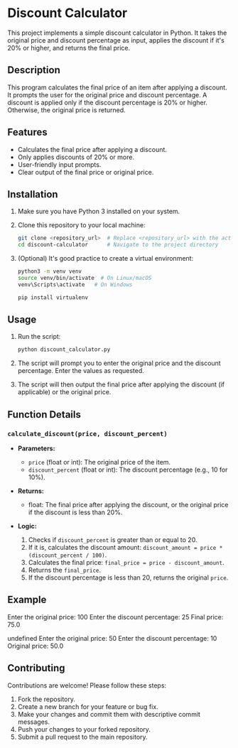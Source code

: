 # Discount Calculator

This project implements a simple discount calculator in Python. It takes the original price and discount percentage as input, applies the discount if it's 20% or higher, and returns the final price.

## Description

This program calculates the final price of an item after applying a discount. It prompts the user for the original price and discount percentage.  A discount is applied only if the discount percentage is 20% or higher.  Otherwise, the original price is returned.

## Features

*   Calculates the final price after applying a discount.
*   Only applies discounts of 20% or more.
*   User-friendly input prompts.
*   Clear output of the final price or original price.

## Installation

1.  Make sure you have Python 3 installed on your system.  
2.  Clone this repository to your local machine:

    ```bash
    git clone <repository_url>  # Replace <repository_url> with the actual URL
    cd discount-calculator      # Navigate to the project directory
    ```

3. (Optional) It's good practice to create a virtual environment:

    ```bash
    python3 -m venv venv
    source venv/bin/activate  # On Linux/macOS
    venv\Scripts\activate   # On Windows
    ```

     ```bash
     pip install virtualenv
     ```

## Usage

1.  Run the script:

    ```bash
    python discount_calculator.py
    ```

2.  The script will prompt you to enter the original price and the discount percentage.  Enter the values as requested.

3.  The script will then output the final price after applying the discount (if applicable) or the original price.

## Function Details

### `calculate_discount(price, discount_percent)`

*   **Parameters:**
    *   `price` (float or int): The original price of the item.
    *   `discount_percent` (float or int): The discount percentage (e.g., 10 for 10%).

*   **Returns:**
    *   float: The final price after applying the discount, or the original price if the discount is less than 20%.

*   **Logic:**

    1.  Checks if `discount_percent` is greater than or equal to 20.
    2.  If it is, calculates the discount amount: `discount_amount = price * (discount_percent / 100)`.
    3.  Calculates the final price: `final_price = price - discount_amount`.
    4.  Returns the `final_price`.
    5.  If the discount percentage is less than 20, returns the original `price`.

## Example
Enter the original price: 100 Enter the discount percentage: 25 Final price: 75.0

undefined
Enter the original price: 50 Enter the discount percentage: 10 Original price: 50.0


## Contributing

Contributions are welcome!  Please follow these steps:

1.  Fork the repository.
2.  Create a new branch for your feature or bug fix.
3.  Make your changes and commit them with descriptive commit messages.
4.  Push your changes to your forked repository.
5.  Submit a pull request to the main repository.